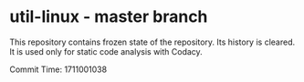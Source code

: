# util-linux - master branch

This repository contains frozen state of the repository.
Its history is cleared. It is used only for static code
analysis with Codacy.

Commit Time: 1711001038